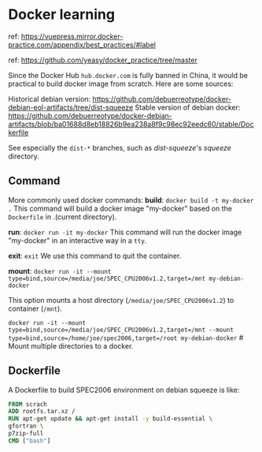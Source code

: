 # Docker learning

ref: https://vuepress.mirror.docker-practice.com/appendix/best_practices/#label

ref: https://github.com/yeasy/docker_practice/tree/master

Since the Docker Hub `hub.docker.com` is fully banned in China, it would be practical to build docker image from scratch.
Here are some sources:

Historical debian version:
https://github.com/debuerreotype/docker-debian-eol-artifacts/tree/dist-squeeze
Stable version of debian docker:
https://github.com/debuerreotype/docker-debian-artifacts/blob/ba01688d8eb18826b9ea238a8f9c98ec92eedc60/stable/Dockerfile

See especially the `dist-*` branches, such as *dist-squeeze*'s *squeeze* directory.



## Command

More commonly used docker commands:
**build**: `docker build -t my-docker .`
This command will build a docker image "my-docker" based on the `Dockerfile` in .(current directory).

**run**: `docker run -it my-docker`
This command will run the docker image "my-docker" in an interactive way in a `tty`.

**exit**: `exit`
We use this command to quit the container.

**mount**: `docker run -it --mount type=bind,source=/media/joe/SPEC_CPU2006v1.2,target=/mnt my-debian-docker`

This option mounts a host directory (`/media/joe/SPEC_CPU2006v1.2`) to container (`/mnt`).

`docker run -it --mount type=bind,source=/media/joe/SPEC_CPU2006v1.2,target=/mnt --mount type=bind,source=/home/joe/spec2006,target=/root my-debian-docker`  # Mount multiple directories to a docker.



## Dockerfile


A Dockerfile to build SPEC2006 environment on debian squeeze is like:
```dockerfile
FROM scrach
ADD rootfs.tar.xz /
RUN apt-get update && apt-get install -y build-essential \
gfortran \
p7zip-full
CMD ["bash"]
```
